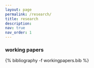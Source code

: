 ```yaml
---
layout: page
permalink: /research/
title: research
description: 
nav: true
nav_order: 1
---
```


<!-- _pages/publications.md -->

<!-- Bibsearch Feature  {% include bib_search.liquid %}  -->


### working papers

<div class="publications">

{% bibliography -f workingpapers.bib %}

</div>


